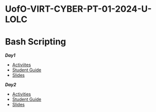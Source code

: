 # UofO-VIRT-CYBER-PT-01-2024-U-LOLC


# Bash Scripting

**_Day1_**
- [Activiites](https://git.bootcampcontent.com/University-of-Oregon/UofO-VIRT-CYBER-PT-01-2024-U-LOLC/-/tree/main/06-Bash-Scripting-and-Programming/1/Activities?ref_type=heads)
- [Student Guide](https://git.bootcampcontent.com/University-of-Oregon/UofO-VIRT-CYBER-PT-01-2024-U-LOLC/-/blob/main/06-Bash-Scripting-and-Programming/1/StudentGuide.md)
- [Slides](https://docs.google.com/presentation/d/1OTFWEBKyhLCMQKEeD67e8CRPd4y22-wEHnCVD8jwYLg)

**_Day2_**
- [Activities](https://git.bootcampcontent.com/University-of-Oregon/UofO-VIRT-CYBER-PT-01-2024-U-LOLC/-/tree/main/06-Bash-Scripting-and-Programming/2/Activities?ref_type=heads)
- [Student Guide](https://git.bootcampcontent.com/University-of-Oregon/UofO-VIRT-CYBER-PT-01-2024-U-LOLC/-/blob/main/06-Bash-Scripting-and-Programming/2/studentguide.md?ref_type=heads)
- [Slides](https://docs.google.com/presentation/d/1U0yM-B74WfS2YwWF3NO5ju32_lQSK0SvwDBaklqfZ2A)
